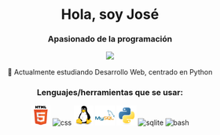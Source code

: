 <h1 align="center">Hola, soy José</h1>
<h3 align="center">Apasionado de la programación</h3>
<p align="center">
  <img src="https://i.pinimg.com/originals/c9/ca/29/c9ca29d3b57e8f5cbbea061350db8d34.gif" width="350"/>
</p>
<p align="center">
   🔭 Actualmente estudiando Desarrollo Web, centrado en Python
</p>
<div align="center">
<h3>Lenguajes/herramientas que se usar:</h3>
<p align="left>
  <img src="https://www.vectorlogo.zone/logos/git-scm/git-scm-icon.svg" alt="git" width="40" height="40"/> </a>
  <img src="https://raw.githubusercontent.com/devicons/devicon/master/icons/html5/html5-original-wordmark.svg" alt="html5" width="40" height="40"/> </a> 
  <img src="https://www.vectorlogo.zone/logos/w3_css/w3_css-official.svg" alt="css" width="40" height="40"/> </a>
  <img src="https://raw.githubusercontent.com/devicons/devicon/master/icons/linux/linux-original.svg" alt="linux" width="40" height="40"/> </a>
  <img src="https://raw.githubusercontent.com/devicons/devicon/master/icons/mysql/mysql-original-wordmark.svg" alt="mysql" width="40" height="40"/> </a>
  <img src="https://raw.githubusercontent.com/devicons/devicon/master/icons/python/python-original.svg" alt="python" width="40" height="40"/> </a> 
  <img src="https://www.vectorlogo.zone/logos/sqlite/sqlite-icon.svg" alt="sqlite" width="40" height="40"/> </a> 
  <img src="https://upload.wikimedia.org/wikipedia/commons/4/4b/Bash_Logo_Colored.svg" alt="bash" width="40" height="40"/> </a>
  </p>
  </div>
